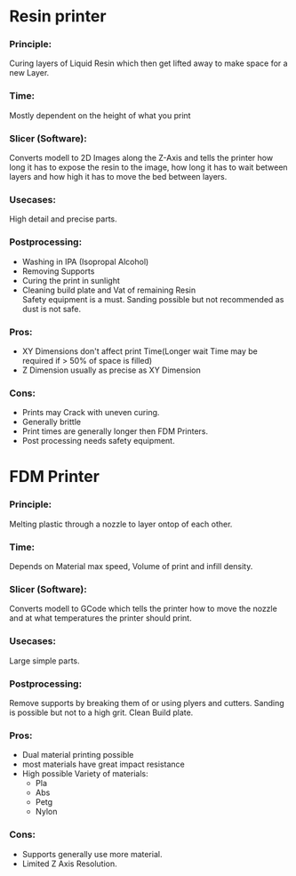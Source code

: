 # Resin printer  

### Principle:  

Curing layers of Liquid Resin which then get lifted away to make space for a new Layer.

### Time:  

Mostly dependent on the height of what you print

### Slicer (Software):  

Converts modell to 2D Images along the Z-Axis and tells the printer how long it has to expose the resin to the image, how long it has to wait between layers and how high it has to move the bed between layers.

### Usecases:  

High detail and precise parts.

### Postprocessing:  

- Washing in IPA (Isopropal Alcohol)  
- Removing Supports  
- Curing the print in sunlight  
- Cleaning build plate and Vat of remaining Resin  
Safety equipment is a must. Sanding possible but not recommended as dust is not safe.

### Pros:  

- XY Dimensions don't affect print Time(Longer wait Time may be required if > 50% of space is filled)  
- Z Dimension usually as precise as XY Dimension

### Cons:  

- Prints may Crack with uneven curing.  
- Generally brittle  
- Print times are generally longer then FDM Printers.  
- Post processing needs safety equipment.

# FDM Printer  

### Principle:  

Melting plastic through a nozzle to layer ontop of each other.

### Time:  

Depends on Material max speed, Volume of print and infill density.

### Slicer (Software):  

Converts modell to GCode which tells the printer how to move the nozzle and at what temperatures the printer should print.

### Usecases:  

Large simple parts.

### Postprocessing:  

Remove supports by breaking them of or using plyers and cutters. Sanding is possible but not to a high grit. Clean Build plate.

### Pros:  

- Dual material printing possible  
- most materials have great impact resistance  
- High possible Variety of materials:
  * Pla
  * Abs
  * Petg
  * Nylon

### Cons:  

- Supports generally use more material.  
- Limited Z Axis Resolution.